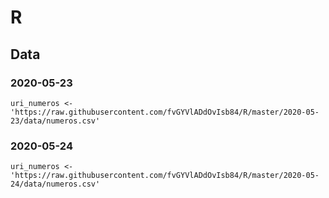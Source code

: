 # R

## Data

### 2020-05-23
```
uri_numeros <- 'https://raw.githubusercontent.com/fvGYVlADdOvIsb84/R/master/2020-05-23/data/numeros.csv'
```
### 2020-05-24
```
uri_numeros <- 'https://raw.githubusercontent.com/fvGYVlADdOvIsb84/R/master/2020-05-24/data/numeros.csv'
```
